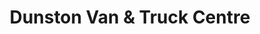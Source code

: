 ---
title: "Dunston Van & Truck Centre"
url: /gateshead/dunston-van-und-truck-centre/
shop: Autohaus
---